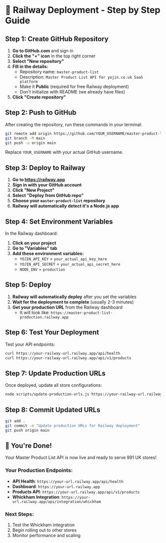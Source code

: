 # 🚀 Railway Deployment - Step by Step Guide

## Step 1: Create GitHub Repository

1. **Go to GitHub.com** and sign in
2. **Click the "+" icon** in the top right corner
3. **Select "New repository"**
4. **Fill in the details:**
   - Repository name: `master-product-list`
   - Description: `Master Product List API for yojin.co.uk SaaS platform`
   - Make it **Public** (required for free Railway deployment)
   - Don't initialize with README (we already have files)
5. **Click "Create repository"**

## Step 2: Push to GitHub

After creating the repository, run these commands in your terminal:

```bash
git remote add origin https://github.com/YOUR_USERNAME/master-product-list.git
git branch -M main
git push -u origin main
```

Replace `YOUR_USERNAME` with your actual GitHub username.

## Step 3: Deploy to Railway

1. **Go to https://railway.app**
2. **Sign in with your GitHub account**
3. **Click "New Project"**
4. **Select "Deploy from GitHub repo"**
5. **Choose your `master-product-list` repository**
6. **Railway will automatically detect it's a Node.js app**

## Step 4: Set Environment Variables

In the Railway dashboard:

1. **Click on your project**
2. **Go to "Variables" tab**
3. **Add these environment variables:**
   - `YOJIN_API_KEY` = `your_actual_api_key_here`
   - `YOJIN_API_SECRET` = `your_actual_api_secret_here`
   - `NODE_ENV` = `production`

## Step 5: Deploy

1. **Railway will automatically deploy** after you set the variables
2. **Wait for the deployment to complete** (usually 2-3 minutes)
3. **Get your production URL** from the Railway dashboard
   - It will look like: `https://master-product-list-production.railway.app`

## Step 6: Test Your Deployment

Test your API endpoints:

```bash
curl https://your-railway-url.railway.app/api/health
curl https://your-railway-url.railway.app/api/v1/products
```

## Step 7: Update Production URLs

Once deployed, update all store configurations:

```bash
node scripts/update-production-urls.js https://your-railway-url.railway.app
```

## Step 8: Commit Updated URLs

```bash
git add .
git commit -m "Update production URLs for Railway deployment"
git push origin main
```

## 🎉 You're Done!

Your Master Product List API is now live and ready to serve 991 UK stores!

### Your Production Endpoints:
- **API Health**: `https://your-url.railway.app/api/health`
- **Dashboard**: `https://your-url.railway.app`
- **Products API**: `https://your-url.railway.app/api/v1/products`
- **Whickham Integration**: `https://your-url.railway.app/api/integration/whickham`

### Next Steps:
1. Test the Whickham integration
2. Begin rolling out to other stores
3. Monitor performance and scaling
